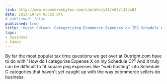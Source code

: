 ```yaml
---
link: http://www.ecommercebytes.com/cab/abn/y11/m04/i13/s02
date: 2013-10-24 05:53 UTC
# published: false
published: true
title: 'Guest Column: Categorizing Ecommerce Expenses on IRS Schedule C'
tags:
- business
- taxes
---
```


By far the most popular tax time questions we get over at Outright.com have to do with "How do I categorize Expense X on my Schedule C?" And it truly can be difficult to fit square peg expenses like "web hosting" into Schedule C categories that haven't yet caught up with the way ecommerce sellers do business.
